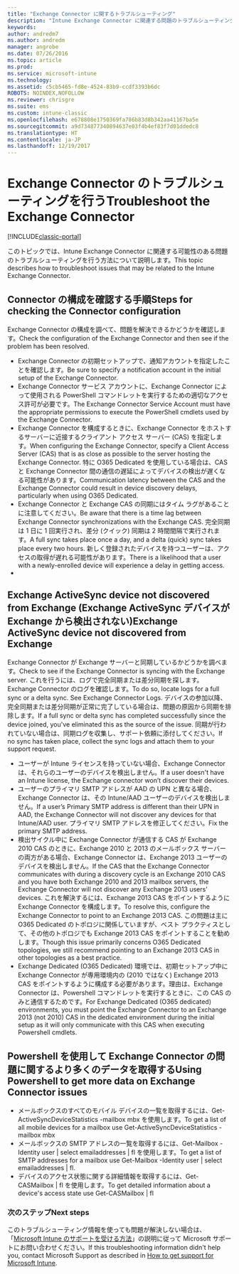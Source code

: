 ```yaml
---
title: "Exchange Connector に関するトラブルシューティング"
description: "Intune Exchange Connector に関連する問題のトラブルシューティングを行います。"
keywords: 
author: andredm7
ms.author: andredm
manager: angrobe
ms.date: 07/26/2016
ms.topic: article
ms.prod: 
ms.service: microsoft-intune
ms.technology: 
ms.assetid: c5cb5465-fd8e-4524-83b9-ccdf3393b6dc
ROBOTS: NOINDEX,NOFOLLOW
ms.reviewer: chrisgre
ms.suite: ems
ms.custom: intune-classic
ms.openlocfilehash: e678808e1750369fa786b83d8b342aa41167ba5e
ms.sourcegitcommit: a9d734877340894637e03f4b4ef83f7d01ddedc8
ms.translationtype: HT
ms.contentlocale: ja-JP
ms.lasthandoff: 12/19/2017
---
```

# <a name="troubleshoot-the-exchange-connector"></a><span data-ttu-id="18c0e-103">Exchange Connector のトラブルシューティングを行う</span><span class="sxs-lookup"><span data-stu-id="18c0e-103">Troubleshoot the Exchange Connector</span></span>

[!INCLUDE[classic-portal](../includes/classic-portal.md)]

<span data-ttu-id="18c0e-104">このトピックでは、Intune Exchange Connector に関連する可能性のある問題のトラブルシューティングを行う方法について説明します。</span><span class="sxs-lookup"><span data-stu-id="18c0e-104">This topic describes how to troubleshoot issues that may be related to the Intune Exchange Connector.</span></span>

## <a name="steps-for-checking-the-connector-configuration"></a><span data-ttu-id="18c0e-105">Connector の構成を確認する手順</span><span class="sxs-lookup"><span data-stu-id="18c0e-105">Steps for checking the Connector configuration</span></span> 

<span data-ttu-id="18c0e-106">Exchange Connector の構成を調べて、問題を解決できるかどうかを確認します。</span><span class="sxs-lookup"><span data-stu-id="18c0e-106">Check the configuration of the Exchange Connector and then see if the problem has been resolved.</span></span>

- <span data-ttu-id="18c0e-107">Exchange Connector の初期セットアップで、通知アカウントを指定したことを確認します。</span><span class="sxs-lookup"><span data-stu-id="18c0e-107">Be sure to specify a notification account in the initial setup of the Exchange Connector.</span></span>
- <span data-ttu-id="18c0e-108">Exchange Connector サービス アカウントに、Exchange Connector によって使用される PowerShell コマンドレットを実行するための適切なアクセス許可が必要です。</span><span class="sxs-lookup"><span data-stu-id="18c0e-108">The Exchange Connector Service Account must have the appropriate permissions to execute the PowerShell cmdlets used by the Exchange Connector.</span></span>
- <span data-ttu-id="18c0e-109">Exchange Connector を構成するときに、Exchange Connector をホストするサーバーに近接するクライアント アクセス サーバー (CAS) を指定します。</span><span class="sxs-lookup"><span data-stu-id="18c0e-109">When configuring the Exchange Connector, specify a Client Access Server (CAS) that is as close as possible to the server hosting the Exchange Connector.</span></span> <span data-ttu-id="18c0e-110">特に O365 Dedicated を使用している場合は、CAS と Exchange Connector 間の通信の遅延によってデバイスの検出が遅くなる可能性があります。</span><span class="sxs-lookup"><span data-stu-id="18c0e-110">Communication latency between the CAS and the Exchange Connector could result in device discovery delays, particularly when using O365 Dedicated.</span></span>
- <span data-ttu-id="18c0e-111">Exchange Connector と Exchange CAS の同期にはタイム ラグがあることに注意してください。</span><span class="sxs-lookup"><span data-stu-id="18c0e-111">Be aware that there is a time lag between Exchange Connector synchronizations with the Exchange CAS.</span></span> <span data-ttu-id="18c0e-112">完全同期は 1 日に 1 回実行され、差分 (クイック) 同期は 2 時間間隔で実行されます。</span><span class="sxs-lookup"><span data-stu-id="18c0e-112">A full sync takes place once a day, and a delta (quick) sync takes place every two hours.</span></span> <span data-ttu-id="18c0e-113">新しく登録されたデバイスを持つユーザーは、アクセスの取得が遅れる可能性があります。</span><span class="sxs-lookup"><span data-stu-id="18c0e-113">There is a likelihood that a user with a newly-enrolled device will experience a delay in getting access.</span></span>
- 
## <a name="exchange-activesync-device-not-discovered-from-exchange"></a><span data-ttu-id="18c0e-114">Exchange ActiveSync device not discovered from Exchange (Exchange ActiveSync デバイスが Exchange から検出されない)</span><span class="sxs-lookup"><span data-stu-id="18c0e-114">Exchange ActiveSync device not discovered from Exchange</span></span>
<span data-ttu-id="18c0e-115">Exchange Connector が Exchange サーバーと同期しているかどうかを調べます。</span><span class="sxs-lookup"><span data-stu-id="18c0e-115">Check to see if the Exchange Connector is syncing with the Exchange server.</span></span> <span data-ttu-id="18c0e-116">これを行うには、ログで完全同期または差分同期を探します。Exchange Connector のログを確認します。</span><span class="sxs-lookup"><span data-stu-id="18c0e-116">To do so, locate logs for a full sync or a delta sync. See Exchange Connector Logs.</span></span> <span data-ttu-id="18c0e-117">デバイスの参加以降、完全同期または差分同期が正常に完了している場合は、問題の原因から同期を排除します。</span><span class="sxs-lookup"><span data-stu-id="18c0e-117">If a full sync or delta sync has completed successfully since the device joined, you've eliminated this as the source of the issue.</span></span> <span data-ttu-id="18c0e-118">同期が行われていない場合は、同期ログを収集し、サポート依頼に添付してください。</span><span class="sxs-lookup"><span data-stu-id="18c0e-118">If no sync has taken place, collect the sync logs and attach them to your support request.</span></span>

- <span data-ttu-id="18c0e-119">ユーザーが Intune ライセンスを持っていない場合、Exchange Connector は、それらのユーザーのデバイスを検出しません。</span><span class="sxs-lookup"><span data-stu-id="18c0e-119">If a user doesn't have an Intune license, the Exchange connector won’t discover their devices.</span></span>
- <span data-ttu-id="18c0e-120">ユーザーのプライマリ SMTP アドレスが AAD の UPN と異なる場合、Exchange Connector は、その Intune/AAD ユーザーのデバイスを検出しません。</span><span class="sxs-lookup"><span data-stu-id="18c0e-120">If a user’s Primary SMTP address is different than their UPN in AAD, the Exchange Connector will not discover any devices for that Intune/AAD user.</span></span> <span data-ttu-id="18c0e-121">プライマリ SMTP アドレスを修正してください。</span><span class="sxs-lookup"><span data-stu-id="18c0e-121">Fix the primary SMTP address.</span></span>
- <span data-ttu-id="18c0e-122">検出サイクル中に Exchange Connector が通信する CAS が Exchange 2010 CAS のときに、Exchange 2010 と 2013 のメールボックス サーバーの両方がある場合、Exchange Connector は、Exchange 2013 ユーザーのデバイスを検出しません。</span><span class="sxs-lookup"><span data-stu-id="18c0e-122">If the CAS that the Exchange Connector communicates with during a discovery cycle is an Exchange 2010 CAS and you have both Exchange 2010 and 2013 mailbox servers, the Exchange Connector will not discover any Exchange 2013 users’ devices.</span></span> <span data-ttu-id="18c0e-123">これを解決するには、Exchange 2013 CAS をポイントするように Exchange Connector を構成します。</span><span class="sxs-lookup"><span data-stu-id="18c0e-123">To resolve this, configure the Exchange Connector to point to an Exchange 2013 CAS.</span></span>  <span data-ttu-id="18c0e-124">この問題は主に O365 Dedicated のトポロジに関係していますが、ベスト プラクティスとして、その他のトポロジでも Exchange 2013 CAS をポイントすることを勧めします。</span><span class="sxs-lookup"><span data-stu-id="18c0e-124">Though this issue primarily concerns O365 Dedicated topologies, we still recommend pointing to an Exchange 2013 CAS in other topologies as a best practice.</span></span>
- <span data-ttu-id="18c0e-125">Exchange Dedicated (O365 Dedicated) 環境では、初期セットアップ中に Exchange Connector が専用環境内の (2010 ではなく) Exchange 2013 CAS をポイントするように構成する必要があります。理由は、Exchange Connector は、Powershell コマンドレットを実行するときに、この CAS のみと通信するためです。</span><span class="sxs-lookup"><span data-stu-id="18c0e-125">For Exchange Dedicated (O365 dedicated) environments, you must point the Exchange Connector to an Exchange 2013 (not 2010) CAS in the dedicated environment during the initial setup as it will only communicate with this CAS when executing Powershell cmdlets.</span></span>


## <a name="using-powershell-to-get-more-data-on-exchange-connector-issues"></a><span data-ttu-id="18c0e-126">Powershell を使用して Exchange Connector の問題に関するより多くのデータを取得する</span><span class="sxs-lookup"><span data-stu-id="18c0e-126">Using Powershell to get more data on Exchange Connector issues</span></span>
- <span data-ttu-id="18c0e-127">メールボックスのすべてのモバイル デバイスの一覧を取得するには、Get-ActiveSyncDeviceStatistics -mailbox mbx を使用します。</span><span class="sxs-lookup"><span data-stu-id="18c0e-127">To get a list of all mobile devices for a mailbox use Get-ActiveSyncDeviceStatistics -mailbox mbx</span></span>
- <span data-ttu-id="18c0e-128">メールボックスの SMTP アドレスの一覧を取得するには、Get-Mailbox -Identity user | select emailaddresses | fl を使用します。</span><span class="sxs-lookup"><span data-stu-id="18c0e-128">To get a list of SMTP addresses for a mailbox use Get-Mailbox -Identity user | select emailaddresses | fl.</span></span>
- <span data-ttu-id="18c0e-129">デバイスのアクセス状態に関する詳細情報を取得するには、Get-CASMailbox <upn> | fl を使用します。</span><span class="sxs-lookup"><span data-stu-id="18c0e-129">To get detailed information about a device's access state use Get-CASMailbox <upn> | fl</span></span>

### <a name="next-steps"></a><span data-ttu-id="18c0e-130">次のステップ</span><span class="sxs-lookup"><span data-stu-id="18c0e-130">Next steps</span></span>
<span data-ttu-id="18c0e-131">このトラブルシューティング情報を使っても問題が解決しない場合は、「[Microsoft Intune のサポートを受ける方法](how-to-get-support-for-microsoft-intune.md)」の説明に従って Microsoft サポートにお問い合わせください。</span><span class="sxs-lookup"><span data-stu-id="18c0e-131">If this troubleshooting information didn't help you, contact Microsoft Support as described in [How to get support for Microsoft Intune](how-to-get-support-for-microsoft-intune.md).</span></span>
